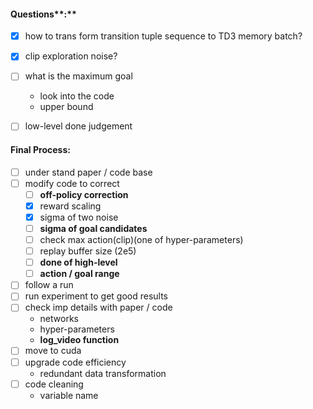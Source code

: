 #### Questions**:**

- [x] how to trans form transition tuple sequence to TD3 memory batch?
- [x] clip exploration noise?
- [ ] what is the maximum goal
  * look into the code
  * upper bound
- [ ] low-level done judgement







#### **Final Process:**

- [ ] under stand paper / code base
- [ ] modify code to correct 
  - [ ] **off-policy correction**
  - [x] reward scaling
  - [x] sigma of two noise
  - [ ] **sigma of goal candidates**
  - [ ] check max action(clip)(one of hyper-parameters)
  - [ ] replay buffer size (2e5)
  - [ ] **done of high-level**
  - [ ] **action / goal range**
- [ ] follow a run
- [ ] run experiment to get good results
- [ ] check imp details with paper / code
  * networks
  * hyper-parameters
  * **log_video function**
- [ ] move to cuda
- [ ] upgrade code efficiency
  * redundant data transformation
- [ ] code cleaning
  * variable name